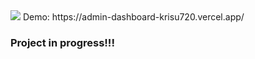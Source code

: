 <img src="https://utfs.io/f/5209cb08-ab46-469a-8d45-e49d20b08c24_admindashoboadr.png" />
Demo: https://admin-dashboard-krisu720.vercel.app/

### Project in progress!!!
